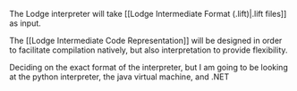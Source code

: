 The Lodge interpreter will take [[Lodge Intermediate Format (.lift)|.lift files]] as input.

The [[Lodge Intermediate Code Representation]] will be designed in order to facilitate compilation natively, but also interpretation to provide flexibility.


Deciding on the exact format of the interpreter, but I am going to be looking at the python interpreter, the java virtual machine, and .NET